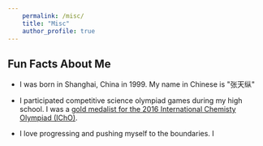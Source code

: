 ```yaml
--- 
    permalink: /misc/ 
    title: "Misc" 
    author_profile: true 
---
```


## Fun Facts About Me

- I was born in Shanghai, China in 1999. My name in Chinese is "张天纵"

- I participated competitive science olympiad games during my high school. I was a [gold medalist for the 2016 International Chemisty Olympiad (IChO)](http://www.icho-official.org/results/results.php?id=48&year=2016).

- I love progressing and pushing myself to the boundaries. I 